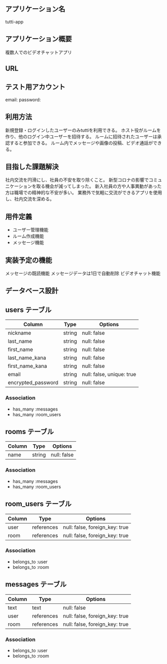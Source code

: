 ## アプリケーション名
  tutti-app

## アプリケーション概要
  複数人でのビデオチャットアプリ

## URL


## テスト用アカウント
email: 
password: 

## 利用方法
  新規登録・ログインしたユーザーのみtuttiを利用できる。
  ホスト役がルームを作り、他のログイン中ユーザーを招待する。
  ルームに招待されたユーザーは承認すると参加できる。
  ルーム内でメッセージや画像の投稿、ビデオ通話ができる。

## 目指した課題解決
  社内交流を円滑にし、社員の不安を取り除くこと。
  新型コロナの影響でコミュニケーションを取る機会が減ってしまった。
  新入社員の方や人事異動があった方は職場での精神的な不安が多い。
  業務外で気軽に交流ができるアプリを使用し、社内交流を深める。

## 用件定義
- ユーザー管理機能
- ルーム作成機能
- メッセージ機能


## 実装予定の機能
  メッセージの既読機能
  メッセージデータは1日で自動削除
  ビデオチャット機能

## データベース設計
## users テーブル
| Column             | Type        | Options                   |
| ------------------ | ----------- | ------------------------- |
| nickname           | string      | null: false               |
| last_name          | string      | null: false               |
| first_name         | string      | null: false               |
| last_name_kana     | string      | null: false               |
| first_name_kana    | string      | null: false               |
| email              | string      | null: false, unique: true |
| encrypted_password | string      | null: false               |

### Association
- has_many :messages
- has_many :room_users


## rooms テーブル
| Column             | Type        | Options                   |
| ------------------ | ----------- | ------------------------- |
| name               | string      | null: false               |

### Association
- has_many :messages
- has_many :room_users


## room_users テーブル
| Column        | Type        | Options                        |
| ------------- | ----------- | ------------------------------ |
| user          | references  | null: false, foreign_key: true |
| room          | references  | null: false, foreign_key: true |

### Association
- belongs_to :user
- belongs_to :room


## messages テーブル
| Column        | Type        | Options                        |
| ------------- | ----------- | ------------------------------ |
| text          | text        | null: false                    |
| user          | references  | null: false, foreign_key: true |
| room          | references  | null: false, foreign_key: true |

### Association
- belongs_to :user
- belongs_to :room